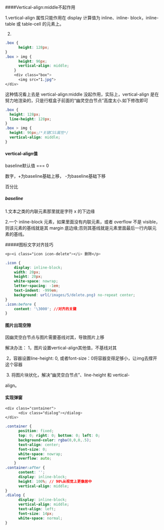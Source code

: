 ####Vertical-align:middle不起作用

1.vertical-align 属性只能作用在 display 计算值为 inline、inline-
block，inline-table 或 table-cell 的元素上。



2.

```css
.box {
      height: 128px;
}
.box > img {
      height: 96px;
      vertical-align: middle;
    }
    <div class="box">
      <img src="1.jpg">
</div>
```

这种情况看上去是 vertical-align:middle 没起作用，实际上，vertical-align
是在努力地渲染的，只是行框盒子前面的“幽灵空白节点”高度太小.如下修改即可

```css
.box {
  height: 128px;
  line-height: 128px;
}
.box > img {
  height: 96px;/*关键CSS属性*/
  vertical-align: middle;
}
```



#### vertical-align值

baseline默认值 === 0

数字，+为baseline基础上移， -为baseline基础下移

百分比

##### baseline

1.文本之类的内联元素那里就是字符 x 的下边缘

2.一个 inline-block 元素，如果里面没有内联元素，或者 overflow 不是 visible，
则该元素的基线就是其 margin 底边缘;否则其基线就是元素里面最后一行内联元素的基线。

#####图标文字对齐技巧

```css
<p><i class="icon icon-delete"></i> 删除</p>

.icon {
    display: inline-block;
    width: 20px;
    height: 20px;
    white-space: nowrap;
    letter-spacing: -1em;
    text-indent: -999em;
    background: url(/images/5/delete.png) no-repeat center;
}
.icon:before {
    content: '\3000'; //对齐的关键
}
```





#### 图片出现空隙

因幽灵空白节点与图片需要基线对其，导致图片上移

解决办法： 1，图片设置vertical-align其他值，不基线对其

​					2，容器设置line-height: 0, 或者font-size：0将容器变得足够小，让img去撑开这个容器

​					3.   将图片块状化，解决“幽灵空白节点”、line-height 和 vertical- 

align。
 



#### 实现弹窗

```css
<div class="container">
      <div class="dialog"></dialog>
</div>

.container {
      position: fixed;
      top: 0; right: 0; bottom: 0; left: 0;
      background-color: rgba(0,0,0,.5);
      text-align: center;
      font-size: 0;
      white-space: nowrap;
      overflow: auto;
    }
.container:after {
      content: '';
      display: inline-block;
      height: 100%; // 90%从视觉上更像居中
      vertical-align: middle;
}
.dialog {
      display: inline-block;
      vertical-align: middle;
      text-align: left;
      font-size: 14px;
      white-space: normal;
}
```

